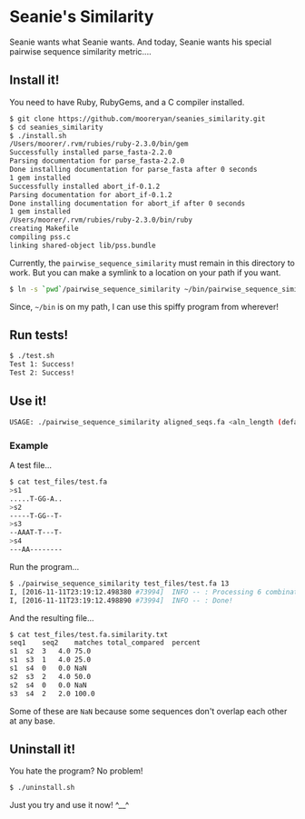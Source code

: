 # Seanie's Similarity

Seanie wants what Seanie wants. And today, Seanie wants his special pairwise sequence similarity metric....

## Install it!

You need to have Ruby, RubyGems, and a C compiler installed.

```bash
$ git clone https://github.com/mooreryan/seanies_similarity.git
$ cd seanies_similarity
$ ./install.sh
/Users/moorer/.rvm/rubies/ruby-2.3.0/bin/gem
Successfully installed parse_fasta-2.2.0
Parsing documentation for parse_fasta-2.2.0
Done installing documentation for parse_fasta after 0 seconds
1 gem installed
Successfully installed abort_if-0.1.2
Parsing documentation for abort_if-0.1.2
Done installing documentation for abort_if after 0 seconds
1 gem installed
/Users/moorer/.rvm/rubies/ruby-2.3.0/bin/ruby
creating Makefile
compiling pss.c
linking shared-object lib/pss.bundle
```

Currently, the  `pairwise_sequence_similarity` must remain in this directory to work. But you can make a symlink to a location on your path if you want.

```bash
$ ln -s `pwd`/pairwise_sequence_similarity ~/bin/pairwise_sequence_similarity
```

Since, `~/bin` is on my path, I can use this spiffy program from wherever!

## Run tests!

```bash
$ ./test.sh
Test 1: Success!
Test 2: Success!
```

## Use it!

```bash
USAGE: ./pairwise_sequence_similarity aligned_seqs.fa <aln_length (default: 50,000)>
```

### Example

A test file...

```bash
$ cat test_files/test.fa
>s1
.....T-GG-A..
>s2
-----T-GG--T-
>s3
--AAAT-T---T-
>s4
---AA--------
```

Run the program...

```bash
$ ./pairwise_sequence_similarity test_files/test.fa 13
I, [2016-11-11T23:19:12.498380 #73994]  INFO -- : Processing 6 combinations for 4 sequences
I, [2016-11-11T23:19:12.498890 #73994]  INFO -- : Done!
```

And the resulting file...

```bash
$ cat test_files/test.fa.similarity.txt
seq1	seq2	matches	total_compared	percent
s1	s2	3	4.0	75.0
s1	s3	1	4.0	25.0
s1	s4	0	0.0	NaN
s2	s3	2	4.0	50.0
s2	s4	0	0.0	NaN
s3	s4	2	2.0	100.0
```

Some of these are `NaN` because some sequences don't overlap each other at any base.

## Uninstall it!

You hate the program? No problem!

```bash
$ ./uninstall.sh
```

Just you try and use it now! ^__^